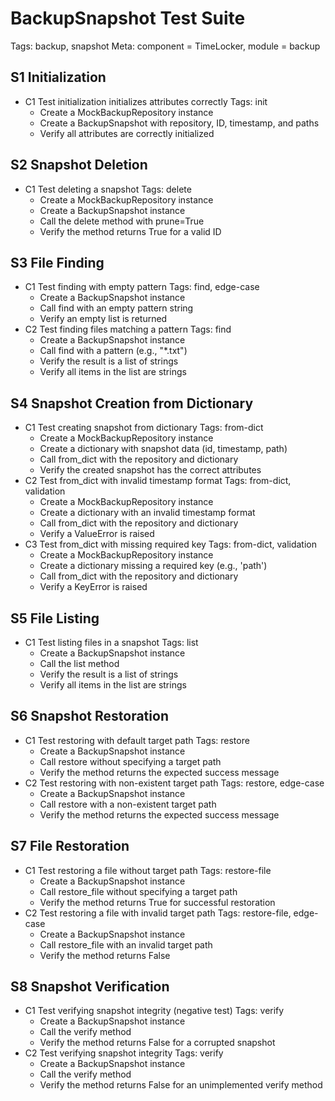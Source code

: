 # BackupSnapshot Test Suite
Tags: backup, snapshot
Meta: component = TimeLocker, module = backup

## S1 Initialization
* C1 Test initialization initializes attributes correctly
Tags: init
    * Create a MockBackupRepository instance
    * Create a BackupSnapshot with repository, ID, timestamp, and paths
    * Verify all attributes are correctly initialized

## S2 Snapshot Deletion
* C1 Test deleting a snapshot
Tags: delete
    * Create a MockBackupRepository instance
    * Create a BackupSnapshot instance
    * Call the delete method with prune=True
    * Verify the method returns True for a valid ID

## S3 File Finding
* C1 Test finding with empty pattern
Tags: find, edge-case
    * Create a BackupSnapshot instance
    * Call find with an empty pattern string
    * Verify an empty list is returned
* C2 Test finding files matching a pattern
Tags: find
    * Create a BackupSnapshot instance
    * Call find with a pattern (e.g., "*.txt")
    * Verify the result is a list of strings
    * Verify all items in the list are strings

## S4 Snapshot Creation from Dictionary
* C1 Test creating snapshot from dictionary
Tags: from-dict
    * Create a MockBackupRepository instance
    * Create a dictionary with snapshot data (id, timestamp, path)
    * Call from_dict with the repository and dictionary
    * Verify the created snapshot has the correct attributes
* C2 Test from_dict with invalid timestamp format
Tags: from-dict, validation
    * Create a MockBackupRepository instance
    * Create a dictionary with an invalid timestamp format
    * Call from_dict with the repository and dictionary
    * Verify a ValueError is raised
* C3 Test from_dict with missing required key
Tags: from-dict, validation
    * Create a MockBackupRepository instance
    * Create a dictionary missing a required key (e.g., 'path')
    * Call from_dict with the repository and dictionary
    * Verify a KeyError is raised

## S5 File Listing
* C1 Test listing files in a snapshot
Tags: list
    * Create a BackupSnapshot instance
    * Call the list method
    * Verify the result is a list of strings
    * Verify all items in the list are strings

## S6 Snapshot Restoration
* C1 Test restoring with default target path
Tags: restore
    * Create a BackupSnapshot instance
    * Call restore without specifying a target path
    * Verify the method returns the expected success message
* C2 Test restoring with non-existent target path
Tags: restore, edge-case
    * Create a BackupSnapshot instance
    * Call restore with a non-existent target path
    * Verify the method returns the expected success message

## S7 File Restoration
* C1 Test restoring a file without target path
Tags: restore-file
    * Create a BackupSnapshot instance
    * Call restore_file without specifying a target path
    * Verify the method returns True for successful restoration
* C2 Test restoring a file with invalid target path
Tags: restore-file, edge-case
    * Create a BackupSnapshot instance
    * Call restore_file with an invalid target path
    * Verify the method returns False

## S8 Snapshot Verification
* C1 Test verifying snapshot integrity (negative test)
Tags: verify
    * Create a BackupSnapshot instance
    * Call the verify method
    * Verify the method returns False for a corrupted snapshot
* C2 Test verifying snapshot integrity
Tags: verify
    * Create a BackupSnapshot instance
    * Call the verify method
    * Verify the method returns False for an unimplemented verify method